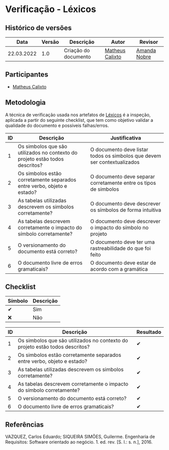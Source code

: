 # Verificação - Léxicos

## Histórico de versões
| Data       | Versão | Descrição            | Autor                                            | Revisor                                      |
| ---------- | ------ | -------------------- | ------------------------------------------------ | -------------------------------------------- |
| 22.03.2022 | 1.0    | Criação do documento | [Matheus Calixto](https://github.com/matheuscvp) | [Amanda Nobre](https://github.com/AmandaNbr) |

## Participantes

- [Matheus Calixto](https://github.com/matheuscvp)

## Metodologia

A técnica de verificação usada nos artefatos de [Léxicos](/2021.2-AntennaPod/modelagem/lexicos/) é a inspeção, aplicada a partir do seguinte checklist, que tem como objetivo validar a qualidade do documento e possíveis falhas/erros.

| ID  | Descrição                                                                    | Justificativa                                                            |
| --- | ---------------------------------------------------------------------------- | ------------------------------------------------------------------------ |
| 1   | Os simbolos que são utilizados no contexto do projeto estão todos descritos? | O documento deve listar todos os simbolos que devem ser contextualizados |
| 2   | Os simbolos estão corretamente separados entre verbo, objeto e estado?       | O documento deve separar corretamente entre os tipos de simbolos         |
| 3   | As tabelas utilizadas descrevem os simbolos corretamente?                    | O documento deve descrever os símbolos de forma intuitiva                |
| 4   | As tabelas descrevem corretamente o impacto do símbolo corretamente?         | O documento deve descrever o impacto do símbolo no projeto               |
| 5   | O versionamento do documento está correto?                                   | O documento deve ter uma rastreabilidade do que foi feito                |
| 6   | O documento livre de erros gramaticais?                                      | O documento deve estar de acordo com a gramática                         |

## Checklist
| Símbolo | Descrição |
| ------- | --------- |
| ✔      | Sim       |
| ❌      | Não       |

| ID  | Descrição                                                                    | Resultado |
| --- | ---------------------------------------------------------------------------- | --------- |
| 1   | Os simbolos que são utilizados no contexto do projeto estão todos descritos? | ✔        |
| 2   | Os simbolos estão corretamente separados entre verbo, objeto e estado?       | ✔        |
| 3   | As tabelas utilizadas descrevem os simbolos corretamente?                    | ✔        |
| 4   | As tabelas descrevem corretamente o impacto do símbolo corretamente?         | ✔        |
| 5   | O versionamento do documento está correto?                                   | ✔        |
| 6   | O documento livre de erros gramaticais?                                      | ✔        |

## Referências

VAZQUEZ, Carlos Eduardo; SIQUEIRA SIMÕES, Guilerme. Engenharia de Requisitos: Software orientado ao negócio. 1. ed. rev. [S. l.: s. n.], 2016.
